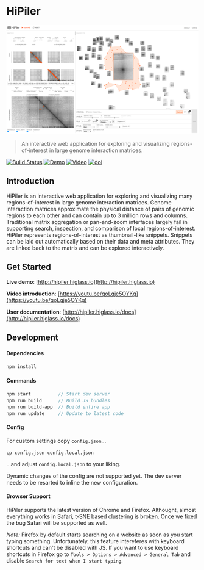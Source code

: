 # HiPiler

![HiPiler's interface](teaser.png?raw=true)

> An interactive web application for exploring and visualizing regions-of-interest in large genome interaction matrices.

[![Build Status](https://img.shields.io/travis/flekschas/hipiler/master.svg?colorB=6357ff)](https://travis-ci.org/flekschas/hipiler)
[![Demo](https://img.shields.io/badge/demo-running-red.svg?colorB=f25100)](http://hipiler.higlass.io)
[![Video](https://img.shields.io/badge/video-awesome-red.svg?colorB=f25100)](https://youtu.be/qoLqje5OYKg)
[![doi](https://img.shields.io/badge/doi-10.1109%2FTVCG.2017.2745978-red.svg?colorB=f25100)](https://doi.org/10.1109/TVCG.2017.2745978)

## Introduction

HiPiler is an interactive web application for exploring and visualizing many regions-of-interest in large genome interaction matrices. Genome interaction matrices approximate the physical distance of pairs of genomic regions to each other and can contain up to 3 million rows and columns. Traditional matrix aggregation or pan-and-zoom interfaces largely fail in supporting search, inspection, and comparison of local regions-of-interest. HiPiler represents regions-of-interest as thumbnail-like snippets. Snippets can be laid out automatically based on their data and meta attributes. They are linked back to the matrix and can be explored interactively.

## Get Started

**Live demo**: [http://hipiler.higlass.io](http://hipiler.higlass.io)

**Video introduction**: [https://youtu.be/qoLqje5OYKg](https://youtu.be/qoLqje5OYKg)

**User documentation**: [http://hipiler.higlass.io/docs](http://hipiler.higlass.io/docs)

## Development

#### Dependencies

```bash
npm install
```

#### Commands

```JavaScript
npm start          // Start dev server
npm run build      // Build JS bundles
npm run build-app  // Build entire app
npm run update     // Update to latest code
```

#### Config

For custom settings copy `config.json`...

```
cp config.json config.local.json
```

...and adjust `config.local.json` to your liking.

Dynamic changes of the config are not supported yet. The dev server needs to be resarted to inline the new configuration.


#### Browser Support

HiPiler supports the latest version of Chrome and Firefox. Althought, almost everything works in Safari, t-SNE based clustering is broken. Once we fixed the bug Safari will be supported as well.

_Note:_ Firefox by default starts searching on a website as soon as you start typing something. Unfortunately, this feature intereferes with keyboard shortcuts and can't be disabled with JS. If you want to use keyboard shortcuts in Firefox go to `Tools > Options > Advanced > General Tab` and disable `Search for text when I start typing`.
